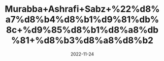 ---
title: 'Murabba+Ashrafi+Sabz+%22%d8%a7%d8%b4%d8%b1%d9%81%db%8c+%d9%85%d8%b1%d8%a8%db%81+%d8%b3%d8%a8%d8%b2'
date: '2022-11-24' 
metatag: '' 
inventory: '0' 
draft: false 
# meta description 
shortDescripton: 'Pumpkin+Preserve+Green%22+++It+helps+to+improve+appetite.+It+also+improves+digestion+and+corrects+digestive+problems.'
description: 'Preserves+%d9%85%d8%b1%d8%a8%db%81+%d8%a7%da%86%d8%a7%d8%b1'
longdescription: ''
tags: ''
brand: ''
subCategory: ''
unit: '250 gm-Pk'
sellCount: '0'
featured: False
# product Price
price: '80.0'
# Product Short Description
shortDescription: 'Pumpkin+Preserve+Green%22+++It+helps+to+improve+appetite.+It+also+improves+digestion+and+corrects+digestive+problems.'
productID: '24529BFA-F43C-ED11-996A-005056B3A416'
type: 'products'
category: 'Preserves+%d9%85%d8%b1%d8%a8%db%81+%d8%a7%da%86%d8%a7%d8%b1' 
thumnailproduct: 'https://eraconnect.blob.core.windows.net/product-images/aminsaddiquidawakhana/7f07df2f-c5b2-4064-a360-fed2c14940fe.webp' 
images:
  - image: 'https://eraconnect.blob.core.windows.net/product-images/aminsaddiquidawakhana/7f07df2f-c5b2-4064-a360-fed2c14940fe.webp'  
Variants:
---